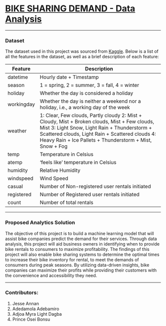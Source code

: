 # [BIKE SHARING DEMAND - Data Analysis](https://youtu.be/xt4wS7u_69k)

---

### Dataset
The dataset used in this project was sourced from [Kaggle](https://www.kaggle.com/competitions/bike-sharing-demand/overview). Below is a list of all the features in the dataset, as well as a brief description of each feature:

| Feature | Description |
|---------|-------------|
| datetime | Hourly date + Timestamp |
| season | 1 = spring, 2 = summer, 3 = fall, 4 = winter |
| holiday | Whether the day is considered a holiday |
| workingday | Whether the day is neither a weekend nor a holiday, i.e., a working day of the week |
| weather | 1: Clear, Few clouds, Partly cloudy 2: Mist + Cloudy, Mist + Broken clouds, Mist + Few clouds, Mist 3: Light Snow, Light Rain + Thunderstorm + Scattered clouds, Light Rain + Scattered clouds 4: Heavy Rain + Ice Pallets + Thunderstorm + Mist, Snow + Fog |
| temp | Temperature in Celsius |
| atemp | ‘feels like’ temperature in Celsius |
| humidity | Relative Humidity |
| windspeed | Wind Speed |
| casual | Number of Non-registered user rentals initiated |
| registered | Number of Registered user rentals initiated |
| count | Number of total rentals |

---

### Proposed Analytics Solution

The objective of this project is to build a machine learning model that will assist bike companies predict the demand for their services. Through data analysis, this project will aid business owners in identifying when to provide bike rentals to consumers to maximize profitability. The findings of this project will also enable bike sharing systems to determine the optimal times to increase their bike inventory for rental, to meet the demands of consumers during peak seasons. By utilizing data-driven insights, bike companies can maximize their profits while providing their customers with the convenience and accessibility they need.

---

### Contributors:
1. Jesse Annan
2. Adedamola Adebamiro
3. Adjoa Myra Light Dagba
4. Prince Osei Bonsu
